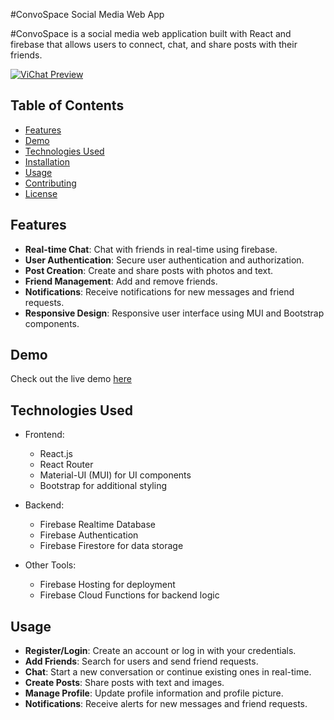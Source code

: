 
#ConvoSpace Social Media Web App

#ConvoSpace is a social media web application built with React and firebase that allows users to connect, chat, and share posts with their friends.

[![ViChat Preview](https://firebasestorage.googleapis.com/v0/b/chat-app-f5d74.appspot.com/o/Screenshot%202024-06-22%20104918.png?alt=media&token=ee79db52-51fa-4f6a-854b-f33e3f4546d4)](https://convospace.netlify.app/)



## Table of Contents

- [Features](#features)
- [Demo](#demo)
- [Technologies Used](#technologies-used)
- [Installation](#installation)
- [Usage](#usage)
- [Contributing](#contributing)
- [License](#license)

## Features

- **Real-time Chat**: Chat with friends in real-time using firebase.
- **User Authentication**: Secure user authentication and authorization.
- **Post Creation**: Create and share posts with photos and text.
- **Friend Management**: Add and remove friends.
- **Notifications**: Receive notifications for new messages and friend requests.
- **Responsive Design**: Responsive user interface using MUI and Bootstrap components.
## Demo

Check out the live demo [here](https://convospace.netlify.app/) 

## Technologies Used

- Frontend:
  - React.js
  - React Router
  - Material-UI (MUI) for UI components
  - Bootstrap for additional styling
 

- Backend:
  - Firebase Realtime Database
  - Firebase Authentication
  - Firebase Firestore for data storage

- Other Tools:
  - Firebase Hosting for deployment
  - Firebase Cloud Functions for backend logic 



## Usage

- **Register/Login**: Create an account or log in with your credentials.
- **Add Friends**: Search for users and send friend requests.
- **Chat**: Start a new conversation or continue existing ones in real-time.
- **Create Posts**: Share posts with text and images.
- **Manage Profile**: Update profile information and profile picture.
- **Notifications**: Receive alerts for new messages and friend requests.

